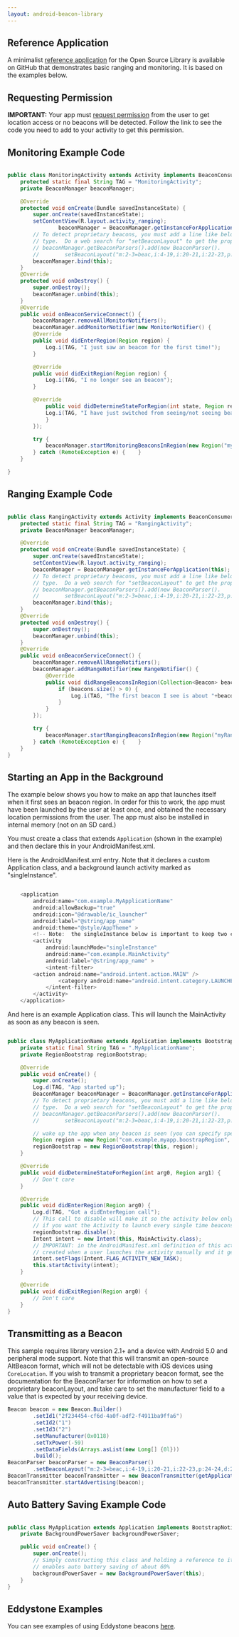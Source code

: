 ```yaml
---
layout: android-beacon-library
---
```


## Reference Application

A minimalist [reference application](https://github.com/AltBeacon/android-beacon-library-reference) for the Open Source Library is available on GitHub that demonstrates basic ranging and monitoring.  It is based on the examples below.

## Requesting Permission

**IMPORTANT:**  Your app must [request permission](/android-beacon-library/requesting_permission.html) from the user to get location access or no beacons will be detected.  Follow
the link to see the code you need to add to your activity to get this permission.

## Monitoring Example Code

```java

public class MonitoringActivity extends Activity implements BeaconConsumer {
    protected static final String TAG = "MonitoringActivity";
    private BeaconManager beaconManager;

    @Override
    protected void onCreate(Bundle savedInstanceState) {
        super.onCreate(savedInstanceState);
        setContentView(R.layout.activity_ranging);
                beaconManager = BeaconManager.getInstanceForApplication(this);
        // To detect proprietary beacons, you must add a line like below corresponding to your beacon
        // type.  Do a web search for "setBeaconLayout" to get the proper expression.
        // beaconManager.getBeaconParsers().add(new BeaconParser().
        //        setBeaconLayout("m:2-3=beac,i:4-19,i:20-21,i:22-23,p:24-24,d:25-25"));
        beaconManager.bind(this);
    }
    @Override
    protected void onDestroy() {
        super.onDestroy();
        beaconManager.unbind(this);
    }
    @Override
    public void onBeaconServiceConnect() {
        beaconManager.removeAllMonitorNotifiers();
        beaconManager.addMonitorNotifier(new MonitorNotifier() {
        @Override
        public void didEnterRegion(Region region) {
            Log.i(TAG, "I just saw an beacon for the first time!");
        }

        @Override
        public void didExitRegion(Region region) {
            Log.i(TAG, "I no longer see an beacon");
        }

        @Override
            public void didDetermineStateForRegion(int state, Region region) {
            Log.i(TAG, "I have just switched from seeing/not seeing beacons: "+state);
            }
        });

        try {
            beaconManager.startMonitoringBeaconsInRegion(new Region("myMonitoringUniqueId", null, null, null));
        } catch (RemoteException e) {    }
    }

}

```


## Ranging Example Code

```java

public class RangingActivity extends Activity implements BeaconConsumer {
    protected static final String TAG = "RangingActivity";
    private BeaconManager beaconManager;

    @Override
    protected void onCreate(Bundle savedInstanceState) {
        super.onCreate(savedInstanceState);
        setContentView(R.layout.activity_ranging);
        beaconManager = BeaconManager.getInstanceForApplication(this);
        // To detect proprietary beacons, you must add a line like below corresponding to your beacon
        // type.  Do a web search for "setBeaconLayout" to get the proper expression.
        // beaconManager.getBeaconParsers().add(new BeaconParser().
        //        setBeaconLayout("m:2-3=beac,i:4-19,i:20-21,i:22-23,p:24-24,d:25-25"));
        beaconManager.bind(this);
    }
    @Override
    protected void onDestroy() {
        super.onDestroy();
        beaconManager.unbind(this);
    }
    @Override
    public void onBeaconServiceConnect() {
        beaconManager.removeAllRangeNotifiers();
        beaconManager.addRangeNotifier(new RangeNotifier() {
            @Override
            public void didRangeBeaconsInRegion(Collection<Beacon> beacons, Region region) {
                if (beacons.size() > 0) {
                    Log.i(TAG, "The first beacon I see is about "+beacons.iterator().next().getDistance()+" meters away.");
                }
            }
        });

        try {
            beaconManager.startRangingBeaconsInRegion(new Region("myRangingUniqueId", null, null, null));
        } catch (RemoteException e) {    }
    }
}

```

## Starting an App in the Background

The example below shows you how to make an app that launches itself when it first sees an beacon region.  In order for this to work, the app must have been launched
by the user at least once, and obtained the necessary location permissions from the user.  The app must also be installed in internal memory (not on an SD card.)

You must create a class that extends `Application` (shown in the example) and then declare this in your AndroidManifest.xml.

Here is the AndroidManifest.xml entry.  Note that it declares a custom Application class, and a background launch activity marked as "singleInstance".

```java

    <application
        android:name="com.example.MyApplicationName"
        android:allowBackup="true"
        android:icon="@drawable/ic_launcher"
        android:label="@string/app_name"
        android:theme="@style/AppTheme" >
        <!-- Note:  the singleInstance below is important to keep two copies of your activity from getting launched on automatic startup -->
        <activity
            android:launchMode="singleInstance"
            android:name="com.example.MainActivity"
            android:label="@string/app_name" >
            <intent-filter>
        <action android:name="android.intent.action.MAIN" />
                <category android:name="android.intent.category.LAUNCHER" />
            </intent-filter>
        </activity>
    </application>
```


And here is an example Application class.  This will launch the MainActivity as soon as any beacon is seen.

```java

public class MyApplicationName extends Application implements BootstrapNotifier {
    private static final String TAG = ".MyApplicationName";
    private RegionBootstrap regionBootstrap;

    @Override
    public void onCreate() {
        super.onCreate();
        Log.d(TAG, "App started up");
        BeaconManager beaconManager = BeaconManager.getInstanceForApplication(this);
        // To detect proprietary beacons, you must add a line like below corresponding to your beacon
        // type.  Do a web search for "setBeaconLayout" to get the proper expression.
        // beaconManager.getBeaconParsers().add(new BeaconParser().
        //        setBeaconLayout("m:2-3=beac,i:4-19,i:20-21,i:22-23,p:24-24,d:25-25"));

        // wake up the app when any beacon is seen (you can specify specific id filers in the parameters below)
        Region region = new Region("com.example.myapp.boostrapRegion", null, null, null);
        regionBootstrap = new RegionBootstrap(this, region);
    }

    @Override
    public void didDetermineStateForRegion(int arg0, Region arg1) {
        // Don't care
    }

    @Override
    public void didEnterRegion(Region arg0) {
        Log.d(TAG, "Got a didEnterRegion call");
        // This call to disable will make it so the activity below only gets launched the first time a beacon is seen (until the next time the app is launched)
        // if you want the Activity to launch every single time beacons come into view, remove this call.
        regionBootstrap.disable();
        Intent intent = new Intent(this, MainActivity.class);
        // IMPORTANT: in the AndroidManifest.xml definition of this activity, you must set android:launchMode="singleInstance" or you will get two instances
        // created when a user launches the activity manually and it gets launched from here.
        intent.setFlags(Intent.FLAG_ACTIVITY_NEW_TASK);
        this.startActivity(intent);
    }

    @Override
    public void didExitRegion(Region arg0) {
        // Don't care
    }
}

```

## Transmitting as a Beacon

This sample requires library version 2.1+ and a device with Android 5.0 and peripheral mode support.  Note that this will transmit
an open-source AltBeacon format, which will not be detectable with iOS devices using `CoreLocation`.   If you wish
to transmit a proprietary beacon format, see the documentation for the BeaconParser for information on how to set a proprietary
beaconLayout, and take care to set the manufacturer field to a value that is expected by your receiving device.

```java
Beacon beacon = new Beacon.Builder()
        .setId1("2f234454-cf6d-4a0f-adf2-f4911ba9ffa6")
        .setId2("1")
        .setId3("2")
        .setManufacturer(0x0118)
        .setTxPower(-59)
        .setDataFields(Arrays.asList(new Long[] {0l}))
        .build();
BeaconParser beaconParser = new BeaconParser()
        .setBeaconLayout("m:2-3=beac,i:4-19,i:20-21,i:22-23,p:24-24,d:25-25");
BeaconTransmitter beaconTransmitter = new BeaconTransmitter(getApplicationContext(), beaconParser);
beaconTransmitter.startAdvertising(beacon);
```

## Auto Battery Saving Example Code

```java

public class MyApplication extends Application implements BootstrapNotifier {
    private BackgroundPowerSaver backgroundPowerSaver;

    public void onCreate() {
        super.onCreate();
        // Simply constructing this class and holding a reference to it in your custom Application class
        // enables auto battery saving of about 60%
        backgroundPowerSaver = new BackgroundPowerSaver(this);
    }
}
```

## Eddystone Examples

You can see examples of using Eddystone beacons [here](/android-beacon-library/eddystone-how-to.html).
